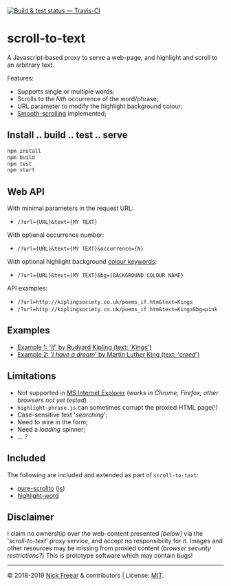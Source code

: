 
[![Build & test status — Travis-CI][travis-icon]][travis]

# scroll-to-text #

A Javascript-based proxy to serve a web-page, and highlight and scroll to an arbitrary text.

Features:

 * Supports single or multiple words;
 * Scrolls to the _Nth_ occurrence of the word/phrase;
 * URL parameter to modify the highlight background colour;
 * [Smooth-scrolling][css-scroll] implemented;

## Install .. build .. test .. serve

```sh
npm install
npm build
npm test
npm start
```

## Web API

With minimal parameters in the request URL:

 * `/?url={URL}&text={MY TEXT}`

With optional occurrence number:

 * `/?url={URL}&text={MY TEXT}&occurrence={N}`

With optional highlight background [colour keywords][col]:

 * `/?url={URL}&text={MY TEXT}&bg={BACKGROUND COLOUR NAME}`

API examples:

 * `/?url=http://kiplingsociety.co.uk/poems_if.htm&text=Kings`
 * `/?url=http://kiplingsociety.co.uk/poems_if.htm&text=Kings&bg=pink`

## Examples

 * [Example 1: '_If_' by Rudyard Kipling (text: '_Kings_')][ex1-r]
 * [Example 2: '_I have a dream_' by Martin Luther King (text: '_creed_')][ex2-r]

## Limitations

 * Not supported in [MS Internet Explorer][fetch] (_works in Chrome, Firefox; other browsers not yet tested_)
 * `highlight-phrase.js` can sometimes corrupt the proxied HTML page(!)
 * Case-sensitive text '_searching_';
 * Need to wire in the form;
 * Need a _loading_ spinner;
 * _... ?_

## Included

The following are included and extended as part of `scroll-to-text`:

 * [pure-scrollto][] ([js][])
 * [highlight-word][]

## Disclaimer

I claim no ownership over the web-content presented _[below]_ via the '_scroll-to-text_' proxy service,
and accept no responsibility for it.
Images and other resources may be missing from proxied content (_browser security restrictions?_)
This is prototype software which may contain bugs!

---
© 2018-2019 [Nick Freear][n] & contributors | License: [MIT][].

[n]: https://twitter.com/nfreear
[mit]: https://nfreear.mit-license.org/#!-2019-scroll-to-text "© Nick Freear | MIT License"
[ex1-d]: http://127.0.0.1:9001/?url=http://kiplingsociety.co.uk/poems_if.htm&text=Kings&bg=pink
  "Dev/ Localhost"
[ex1-r]: https://nfreear.github.io/scroll-to-text/?url=http://kiplingsociety.co.uk/poems_if.htm&text=Kings&bg=pink
  "Github.io"
[ex1b]: https://nfreear.github.io/scroll-to-text/?url=https://poetryfoundation.org/poems/46473/if---&text=Kings
[ex2-d]: http://127.0.0.1:9001/?url=http://americanrhetoric.com/speeches/mlkihaveadream.htm&text=Its%20creed
  "Dev/ Localhost"
[ex2-r]: https://nick.freear.org.uk/scroll-to-text/?url=http://americanrhetoric.com/speeches/mlkihaveadream.htm&text=its%20creed
  "GitHub.io"
[ex3]: https://nfreear.github.io/scroll-to-text/?url=https://example.org&text=More
[col]: https://developer.mozilla.org/en-US/docs/Web/CSS/color_value#Color_keywords
[travis]: https://travis-ci.org/nfreear/scroll-to-text
[travis-icon]: https://travis-ci.org/nfreear/scroll-to-text.svg?branch=master
[pure-scrollto]: https://npmjs.com/package/pure-scrollto/v/1.0.4
  "Author: diqye <262666212@qq.com> | MIT License"
[js]: https://unpkg.com/pure-scrollto@1.0.4/src/index.js "Javascript: 'index.js'"
[highlight-word]: https://github.com/DaveBitter/highlight_word/tree/1.0.0
  "Copyright (c) 2018 Dave Bitter | MIT License"

[css-scroll]: https://caniuse.com/#feat=css-scroll-behavior "css-scroll :~ Chrome, Firefox, Opera only."
[js-scroll]: https://caniuse.com/#feat=scrollintoview "scrollIntoView :~ Most current browsers, incl. MSIE 11 (92%)"
[fetch]: https://caniuse.com/#feat=fetch "Fetch API :~ most current browsers, except MSIE."
[qs]: https://caniuse.com/#feat=queryselector "All current browsers."
[arrow]: https://caniuse.com/#feat=arrow-functions "Arrow functions :~ most current browsers, except MSIE"
[iwtu]: http://iwanttouse.com/#fetch,arrow-functions,queryselector,css-scroll-behavior,scrollintoview
  "I want to use :~ fetch, arrow-func, querySelector, css-scroll, js-scroll"
[iwtu-2]: http://iwanttouse.com/#fetch,arrow-functions,queryselector
  "I want to use :~ fetch, arrow-func, querySelector (55%)"

[End]: //

